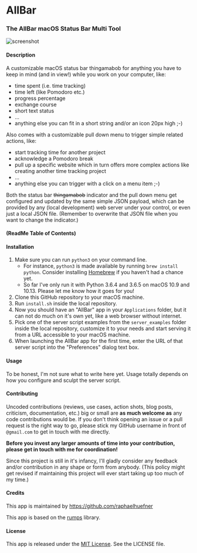 # AllBar

### The AllBar macOS Status Bar Multi Tool

![screenshot](https://raw.githubusercontent.com/raphaelhuefner/allbar/master/docs/img/AllBar-Screenshot.jpg)

#### Description
A customizable macOS status bar thingamabob for anything you have to keep in mind (and in view!) while you work on your computer, like:

- time spent (i.e. time tracking)
- time left (like Pomodoro etc.)
- progress percentage
- exchange course
- short text status
- ...
- anything else you can fit in a short string and/or an icon 20px high ;-)

Also comes with a customizable pull down menu to trigger simple related actions, like:

- start tracking time for another project
- acknowledge a Pomodoro break
- pull up a specific website which in turn offers more complex actions like creating another time tracking project
- ...
- anything else you can trigger with a click on a menu item ;-)

Both the status bar ~~thingamabob~~ indicator and the pull down menu get configured and updated by the same simple JSON payload, which can be provided by any (local development) web server under your control, or even just a local JSON file. (Remember to overwrite that JSON file when you want to change the indicator.)


#### (ReadMe Table of Contents)


#### Installation
1. Make sure you can run `python3` on your command line.
    - For instance, `python3` is made available by running `brew install python`. Consider installing [Homebrew](https://brew.sh/) if you haven't had a chance yet.
    - So far I've only run it with Python 3.6.4 and 3.6.5 on macOS 10.9 and 10.13. Please let me know how it goes for you!
2. Clone this GitHub repository to your macOS machine.
3. Run `install.sh` inside the local repository.
4. Now you should have an "AllBar" app in your `Applications` folder, but it can not do much on it's own yet, like a web browser without internet.
5. Pick one of the server script examples from the `server_examples` folder inside the local repository, customize it to your needs and start serving it from a URL accessible to your macOS machine.
6. When launching the AllBar app for the first time, enter the URL of that server script into the "Preferences" dialog text box.


#### Usage
To be honest, I'm not sure what to write here yet. Usage totally depends on how you configure and sculpt the server script.


#### Contributing
Uncoded contributions (reviews, use cases, action shots, blog posts, criticism, documentation, etc.) big or small are **as much welcome as** any code contributions would be. If you don't think opening an issue or a pull request is the right way to go, please stick my GitHub username in front of `@gmail.com` to get in touch with me directly.

**Before you invest any larger amounts of time into your contribution, please get in touch with me for coordination!**

Since this project is still in it's infancy, I'll gladly consider any feedback and/or contribution in any shape or form from anybody. (This policy might get revised if maintaining this project will ever start taking up too much of my time.)


#### Credits
This app is maintained by https://github.com/raphaelhuefner

This app is based on the [rumps](https://github.com/jaredks/rumps) library.

#### License
This app is released under the [MIT License](https://opensource.org/licenses/MIT). See the LICENSE file.
